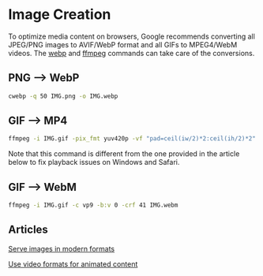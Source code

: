 # Image Creation

To optimize media content on browsers, Google recommends converting all JPEG/PNG images to AVIF/WebP format and all GIFs to MPEG4/WebM videos. The [webp](https://developers.google.com/speed/webp) and [ffmpeg](https://ffmpeg.org/) commands can take care of the conversions.

## PNG --> WebP

```bash
cwebp -q 50 IMG.png -o IMG.webp
```

## GIF --> MP4

```bash
ffmpeg -i IMG.gif -pix_fmt yuv420p -vf "pad=ceil(iw/2)*2:ceil(ih/2)*2" -movflags faststart IMG.mp4
```

Note that this command is different from the one provided in the article below to fix playback issues on Windows and Safari.

## GIF --> WebM

```bash
ffmpeg -i IMG.gif -c vp9 -b:v 0 -crf 41 IMG.webm
```

## Articles

[Serve images in modern formats](https://web.dev/uses-webp-images/?utm_source=lighthouse&utm_medium=devtools)

[Use video formats for animated content](https://web.dev/efficient-animated-content/?utm_source=lighthouse&utm_medium=devtools)
